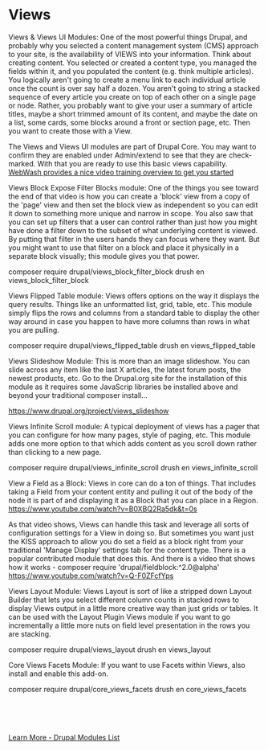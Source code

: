 
# Views

Views & Views UI Modules:
One of the most powerful things Drupal, and probably why you selected a content management system (CMS) approach to your site, is the availability of VIEWS into your information.  Think about creating content.  You selected or created a content type, you managed the fields within it, and you populated the content (e.g. think multiple articles).  You logically aren't going to create a menu link to each individual article once the count is over say half a dozen.  You aren't going to string a stacked sequence of every article you create on top of each other on a single page or node.  Rather, you probably want to give your user a summary of article titles, maybe a short trimmed amount of its content, and maybe the date on a list, some cards, some blocks around a front or section page, etc.  Then you want to create those with a View.

The Views and Views UI modules are part of Drupal Core.  You may want to confirm they are enabled under Admin/extend to see that they are check-marked.  With that you are ready to use this basic views capability.   [WebWash provides a nice video training overview to get you started](https://www.webwash.net/getting-started-with-views-in-drupal/)

Views Block Expose Filter Blocks module:
One of the things you see toward the end of that video is how you can create a 'block' view from a copy of the 'page' view and then set the block view as independent so you can edit it down to something more unique and narrow in scope.  You also saw that you can set up filters that a user can control rather than just how you might have done a filter down to the subset of what underlying content is viewed.  By putting that filter in the users hands they can focus where they want.  But you might want to use that filter on a block and place it physically in a separate block visually; this module gives you that power. 

composer require drupal/views_block_filter_block
drush en views_block_filter_block

Views Flipped Table module:
Views offers options on the way it displays the query results. Things like an unformatted list, grid, table, etc.  This module simply flips the rows and columns from a standard table to display the other way around in case you happen to have more columns than rows in what you are pulling. 

composer require drupal/views_flipped_table
drush en views_flipped_table


Views Slideshow Module:
This is more than an image slideshow.  You can slide across any item like the last X articles, the latest forum posts, the newest products, etc.   Go to the Drupal.org site for the installation of this module as it requires some JavaScrip libraries be installed above and beyond your traditional composer install...

https://www.drupal.org/project/views_slideshow


Views Infinite Scroll module:
A typical deployment of views has a pager that you can configure for how many pages, style of paging, etc.  This module adds one more option to that which adds content as you scroll down rather than clicking to a new page. 

composer require drupal/views_infinite_scroll
drush en views_infinite_scroll


View a Field as a Block:
Views in core can do a ton of things.  That includes taking a Field from your content entity and pulling it out of the body of the node it is part of and displaying it as a Block that you can place in a Region.
https://www.youtube.com/watch?v=B0XBQ2Ra5dk&t=0s

As that video shows, Views can handle this task and leverage all sorts of configuration settings for a View in doing so.  But sometimes you want just the KISS approach to allow you do set a field as a block right from your traditional 'Manage Display' settings tab for the content type.  There is a popular contributed module that does this.  And there is a video that shows how it works - 
composer require 'drupal/fieldblock:^2.0@alpha'
https://www.youtube.com/watch?v=Q-F0ZFcfYps



Views Layout Module: 
Views Layout is sort of like a stripped down Layout Builder that lets you select different column counts in stacked rows to display Views output in a little more creative way than just grids or tables.  It can be used with the Layout Plugin Views module if you want to go incrementally a little more nuts on field level presentation in the rows you are stacking.

composer require drupal/views_layout
drush en views_layout


Core Views Facets Module:
If you want to use Facets within Views, also install and enable this add-on.

composer require drupal/core_views_facets
drush en core_views_facets



<br>
<br>
<br>

[Learn More - Drupal Modules List](../chapters.md#drupal-modules)


